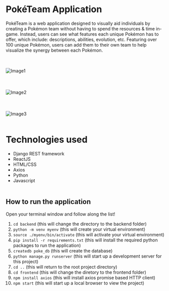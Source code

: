 # PokéTeam Application

PokéTeam is a web application designed to visually aid individuals by creating a Pokémon team without having to spend the resources & time in-game. Instead, users can see what features each unique Pokémon has to offer, which include: descriptions, abilities, evolution, etc. Featuring over 100 unique Pokémon, users can add them to their own team to help visualize the synergy between each Pokémon.

<br></br>
![Image1](https://i.postimg.cc/288GYz45/Poke-Team-Home.png)
<br></br>
<br></br>
![Image2](https://i.postimg.cc/8cBTmRyT/Poke-Team-List.png)
<br></br>
<br></br>
![Image3](https://i.postimg.cc/qvN9kc8g/Poke-Team-Create.png)
<br></br>

# Technologies used
- Django REST framework
- ReactJS
- HTML/CSS
- Axios
- Python
- Javascript
<br></br>

## How to run the application
Open your terminal window and follow along the list!

1. `cd backend` (this will change the directory to the backend folder)
2. `python -m venv myenv` (this will create your virtual environment)
3. `source ./myenv/bin/activate` (this will activate your virtual environment)
4. `pip install -r requirements.txt` (this will install the required python packages to run the application)
5. `createdb poke_db` (this will create the database)
6. `python manage.py runserver` (this will start up a development server for this project)
7. `cd ..` (this will return to the root project directory) 
8. `cd frontend` (this will change the diretory to the frontend folder)
9. `npm install axios` (this will install axios promise based HTTP client)
10. `npm start` (this will start up a local browser to view the project)